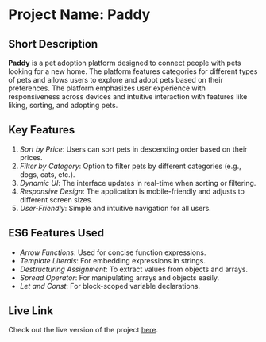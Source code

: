 # Project Name: Paddy

## Short Description
**Paddy** is a pet adoption platform designed to connect people with pets looking for a new home. The platform features categories for different types of pets and allows users to explore and adopt pets based on their preferences. The platform emphasizes user experience with responsiveness across devices and intuitive interaction with features like liking, sorting, and adopting pets.

## Key Features

1. *Sort by Price*: Users can sort pets in descending order based on their prices.
2. *Filter by Category*: Option to filter pets by different categories (e.g., dogs, cats, etc.).
3. *Dynamic UI*: The interface updates in real-time when sorting or filtering.
4. *Responsive Design*: The application is mobile-friendly and adjusts to different screen sizes.
5. *User-Friendly*: Simple and intuitive navigation for all users.

## ES6 Features Used

- *Arrow Functions*: Used for concise function expressions.
- *Template Literals*: For embedding expressions in strings.
- *Destructuring Assignment*: To extract values from objects and arrays.
- *Spread Operator*: For manipulating arrays and objects easily.
- *Let and Const*: For block-scoped variable declarations.

## Live Link

Check out the live version of the project [here](http://unique-b-10-assignment6.surge.sh).
